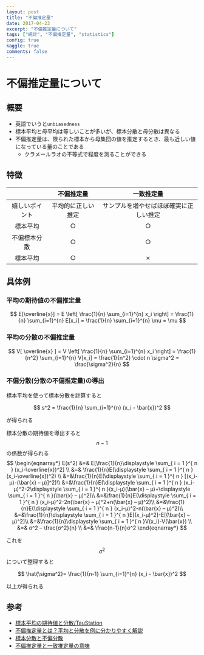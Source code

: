 ```yaml
---
layout: post
title: "不偏推定量"
date: 2017-04-23
excerpt: "不偏推定量について"
tags: ["統計", "不偏推定量", "statistics"]
config: true
kaggle: true
comments: false
---
```


# 不偏推定量について

## 概要
 - 英語でいうと`unbiasedness`
 - 標本平均と母平均は等しいことが多いが、標本分散と母分散は異なる
 - 不偏推定量は、限られた標本から母集団の値を推定するとき、最も近しい値になっている量のことである
   - クラメールラオの不等式で程度を測ることができる

## 特徴

|                | 不偏推定量         | 一致推定量                             | 
| :------------: | :----------------: | :------------------------------------: | 
| 嬉しいポイント | 平均的に正しい推定 | サンプルを増やせばほぼ確実に正しい推定 | 
| 標本平均       | ○                 | ○                                     | 
| 不偏標本分散   | ○                 | ○                                     | 
| 標本平均       | ○                 | ✗                                     | 

## 具体例

### 平均の期待値の不偏推定量

$$
E[\overline{x}] = E \left[ \frac{1}{n} \sum_{i=1}^{n} x_i \right] = \frac{1}{n} \sum_{i=1}^{n} E[x_i] = \frac{1}{n} \sum_{i=1}^{n} \mu = \mu
$$

### 平均の分散の不偏推定量

$$
V[ \overline{x} ] = V \left[ \frac{1}{n} \sum_{i=1}^{n} x_i \right] = \frac{1}{n^2} \sum_{i=1}^{n} V[x_i] = \frac{1}{n^2} \cdot n \sigma^2 = \frac{\sigma^2}{n}
$$

### 不偏分散(分散の不偏推定量)の導出

標本平均を使って標本分散を計算すると

$$
s^2 = \frac{1}{n} \sum_{i=1}^{n} (x_i - \bar{x})^2
$$

が得られる  

標本分散の期待値を導出すると$$n-1$$の係数が得られる
$$
\begin{eqnarray*} 
  E(s^2) 
    &=& E[\frac{1}{n}\displaystyle \sum_{ i = 1 }^{ n } (x_i-\overline{x})^2] \\ 
    &=&  \frac{1}{n}E(\displaystyle \sum_{ i = 1 }^{ n } (x_i-\overline{x})^2) \\ 
    &=&\frac{1}{n}E(\displaystyle \sum_{ i = 1 }^{ n } [(x_i-μ)-(\bar{x} – μ)]^2)\\
    &=&\frac{1}{n}E(\displaystyle \sum_{ i = 1 }^{ n } (x_i-μ)^2-2\displaystyle \sum_{ i = 1 }^{ n }(x_i-μ)(\bar{x} – μ)+\displaystyle \sum_{ i = 1 }^{ n }(\bar{x} – μ)^2)\\
    &=&\frac{1}{n}E(\displaystyle \sum_{ i = 1 }^{ n } (x_i-μ)^2-2n(\bar{x} – μ)^2+n(\bar{x} – μ)^2)\\
    &=&\frac{1}{n}E(\displaystyle \sum_{ i = 1 }^{ n } (x_i-μ)^2-n(\bar{x} – μ)^2)\\ &=&\frac{1}{n}\displaystyle \sum_{ i = 1 }^{ n }E[(x_i-μ)^2]-E[(\bar{x} – μ)^2]\\ 
    &=&\frac{1}{n}\displaystyle \sum_{ i = 1 }^{ n }V(x_i)-V(\bar{x}) \\ 
    &=& σ^2 – \frac{σ^2}{n} \\
    &=& \frac{n-1}{n}σ^2
\end{eqnarray*}
$$

これを$$\sigma^2$$について整理すると

$$
\hat{\sigma^2}= \frac{1}{n-1} \sum_{i=1}^{n} (x_i - \bar{x})^2
$$

以上が得られる  


## 参考
 - [標本平均の期待値と分散/TauStation](http://taustation.com/sample-mean/)
 - [不偏推定量とは？平均と分散を例に分かりやすく解説](https://ai-trend.jp/basic-study/estimator/unbiasedness/)
 - [標本分散と不偏分散](https://bellcurve.jp/statistics/course/8614.html)
 - [不偏推定量と一致推定量の意味](https://mathwords.net/ittisuiteiryo)
